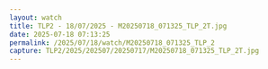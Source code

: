 ```yaml
---
layout: watch
title: TLP2 - 18/07/2025 - M20250718_071325_TLP_2T.jpg
date: 2025-07-18 07:13:25
permalink: /2025/07/18/watch/M20250718_071325_TLP_2
capture: TLP2/2025/202507/20250717/M20250718_071325_TLP_2T.jpg
---
```


